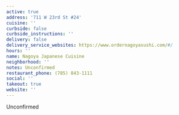 ```yaml
---
active: true
address: '711 W 23rd St #24'
cuisine: ''
curbside: false
curbside_instructions: ''
delivery: false
delivery_service_websites: https://www.ordernagoyasushi.com/#/
hours: ''
name: Nagoya Japanese Cuisine
neighborhood: ''
notes: Unconfirmed
restaurant_phone: (785) 843-1111
social: ''
takeout: true
website: ''
---
```


Unconfirmed